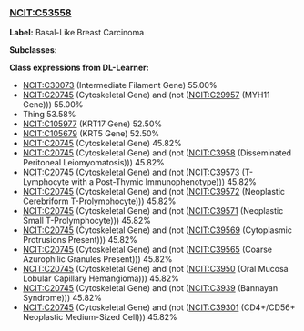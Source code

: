 
### [NCIT:C53558](http://purl.obolibrary.org/obo/NCIT_C53558)
**Label:** Basal-Like Breast Carcinoma

**Subclasses:** 

**Class expressions from DL-Learner:**

- [NCIT:C30073](http://purl.obolibrary.org/obo/NCIT_C30073) (Intermediate Filament Gene) 55.00%
- [NCIT:C20745](http://purl.obolibrary.org/obo/NCIT_C20745) (Cytoskeletal Gene) and (not ([NCIT:C29957](http://purl.obolibrary.org/obo/NCIT_C29957) (MYH11 Gene))) 55.00%
- Thing 53.58%
- [NCIT:C105977](http://purl.obolibrary.org/obo/NCIT_C105977) (KRT17 Gene) 52.50%
- [NCIT:C105679](http://purl.obolibrary.org/obo/NCIT_C105679) (KRT5 Gene) 52.50%
- [NCIT:C20745](http://purl.obolibrary.org/obo/NCIT_C20745) (Cytoskeletal Gene) 45.82%
- [NCIT:C20745](http://purl.obolibrary.org/obo/NCIT_C20745) (Cytoskeletal Gene) and (not ([NCIT:C3958](http://purl.obolibrary.org/obo/NCIT_C3958) (Disseminated Peritoneal Leiomyomatosis))) 45.82%
- [NCIT:C20745](http://purl.obolibrary.org/obo/NCIT_C20745) (Cytoskeletal Gene) and (not ([NCIT:C39573](http://purl.obolibrary.org/obo/NCIT_C39573) (T-Lymphocyte with a Post-Thymic Immunophenotype))) 45.82%
- [NCIT:C20745](http://purl.obolibrary.org/obo/NCIT_C20745) (Cytoskeletal Gene) and (not ([NCIT:C39572](http://purl.obolibrary.org/obo/NCIT_C39572) (Neoplastic Cerebriform T-Prolymphocyte))) 45.82%
- [NCIT:C20745](http://purl.obolibrary.org/obo/NCIT_C20745) (Cytoskeletal Gene) and (not ([NCIT:C39571](http://purl.obolibrary.org/obo/NCIT_C39571) (Neoplastic Small T-Prolymphocyte))) 45.82%
- [NCIT:C20745](http://purl.obolibrary.org/obo/NCIT_C20745) (Cytoskeletal Gene) and (not ([NCIT:C39569](http://purl.obolibrary.org/obo/NCIT_C39569) (Cytoplasmic Protrusions Present))) 45.82%
- [NCIT:C20745](http://purl.obolibrary.org/obo/NCIT_C20745) (Cytoskeletal Gene) and (not ([NCIT:C39565](http://purl.obolibrary.org/obo/NCIT_C39565) (Coarse Azurophilic Granules Present))) 45.82%
- [NCIT:C20745](http://purl.obolibrary.org/obo/NCIT_C20745) (Cytoskeletal Gene) and (not ([NCIT:C3950](http://purl.obolibrary.org/obo/NCIT_C3950) (Oral Mucosa Lobular Capillary Hemangioma))) 45.82%
- [NCIT:C20745](http://purl.obolibrary.org/obo/NCIT_C20745) (Cytoskeletal Gene) and (not ([NCIT:C3939](http://purl.obolibrary.org/obo/NCIT_C3939) (Bannayan Syndrome))) 45.82%
- [NCIT:C20745](http://purl.obolibrary.org/obo/NCIT_C20745) (Cytoskeletal Gene) and (not ([NCIT:C39301](http://purl.obolibrary.org/obo/NCIT_C39301) (CD4+/CD56+ Neoplastic Medium-Sized Cell))) 45.82%


